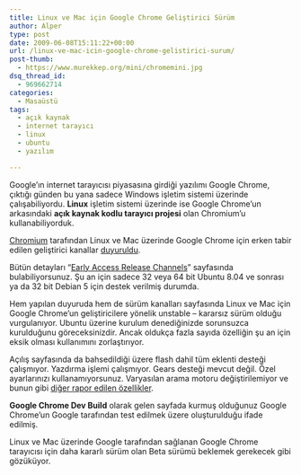 ```yaml
---
title: Linux ve Mac için Google Chrome Geliştirici Sürüm
author: Alper
type: post
date: 2009-06-08T15:11:22+00:00
url: /linux-ve-mac-icin-google-chrome-gelistirici-surum/
post-thumb:
  - https://www.murekkep.org/mini/chromemini.jpg
dsq_thread_id:
  - 969662714
categories:
  - Masaüstü
tags:
  - açık kaynak
  - internet tarayıcı
  - linux
  - ubuntu
  - yazılım

---
```

Google&#8217;ın internet tarayıcısı piyasasına girdiği yazılımı Google Chrome, çıktığı günden bu yana sadece Windows işletim sistemi üzerinde çalışabiliyordu. **Linux** işletim sistemi üzerinde ise Google Chrome&#8217;un arkasındaki **açık kaynak kodlu tarayıcı projesi** olan Chromium&#8217;u kullanabiliyorduk. 

[Chromium][1] tarafından Linux ve Mac üzerinde Google Chrome için erken tabir edilen geliştirici kanallar [duyuruldu][2]. 

Bütün detayları &#8220;[Early Access Release Channels][3]&#8221; sayfasında bulabiliyorsunuz. Şu an için sadece 32 veya 64 bit Ubuntu 8.04 ve sonrası ya da 32 bit Debian 5 için destek verilmiş durumda. 

Hem yapılan duyuruda hem de sürüm kanalları sayfasında Linux ve Mac için Google Chrome&#8217;un geliştiricilere yönelik unstable &#8211; kararsız sürüm olduğu vurgulanıyor. Ubuntu üzerine kurulum denediğinizde sorunsuzca kurulduğunu göreceksinizdir. Ancak oldukça fazla sayıda özelliğin şu an için eksik olması kullanımını zorlaştırıyor. 

Açılış sayfasında da bahsedildiği üzere flash dahil tüm eklenti desteği çalışmıyor. Yazdırma işlemi çalışmıyor. Gears desteği mevcut değil. Özel ayarlarınızı kullanamıyorsunuz. Varyasılan arama motoru değiştirilemiyor ve bunun gibi [diğer rapor edilen özellikler][4]. 

**Google Chrome Dev Build** olarak gelen sayfada kurmuş olduğunuz Google Chrome&#8217;un Google tarafından test edilmek üzere oluşturulduğu ifade edilmiş. 

Linux ve Mac üzerinde Google tarafından sağlanan Google Chrome tarayıcısı için daha kararlı sürüm olan Beta sürümü beklemek gerekecek gibi gözüküyor.

 [1]: http://code.google.com/chromium/
 [2]: http://blog.chromium.org/2009/06/danger-mac-and-linux-builds-available.html
 [3]: http://dev.chromium.org/getting-involved/dev-channel
 [4]: http://code.google.com/p/chromium/issues/list?can=2&q=OS:Linux,Mac